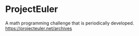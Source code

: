 # ProjectEuler
A math programming challenge that is periodically developed.
https://projecteuler.net/archives
